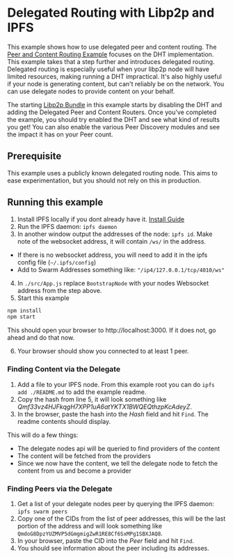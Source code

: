 # Delegated Routing with Libp2p and IPFS

This example shows how to use delegated peer and content routing. The [Peer and Content Routing Example](../02-routings) focuses on the DHT implementation. This example takes that a step further and introduces delegated routing. Delegated routing is especially useful when your libp2p node will have limited resources, making running a DHT impractical. It's also highly useful if your node is generating content, but can't reliably be on the network. You can use delegate nodes to provide content on your behalf.

The starting [Libp2p Bundle](./src/libp2p-bundle.js) in this example starts by disabling the DHT and adding the Delegated Peer and Content Routers.
Once you've completed the example, you should try enabled the DHT and see what kind of results you get! You can also enable the various Peer Discovery modules and see the impact it has on your Peer count.

## Prerequisite

This example uses a publicly known delegated routing node. This aims to ease experimentation, but you should not rely on this in production.

## Running this example

1. Install IPFS locally if you dont already have it. [Install Guide](https://docs.ipfs.io/introduction/install/)
2. Run the IPFS daemon: `ipfs daemon`
3. In another window output the addresses of the node: `ipfs id`. Make note of the websocket address, it will contain `/ws/` in the address.
  - If there is no websocket address, you will need to add it in the ipfs config file (`~/.ipfs/config`)
  - Add to Swarm Addresses something like: `"/ip4/127.0.0.1/tcp/4010/ws"`
4. In `./src/App.js` replace `BootstrapNode` with your nodes Websocket address from the step above.
5. Start this example

```sh
npm install
npm start
```

This should open your browser to http://localhost:3000. If it does not, go ahead and do that now.

6. Your browser should show you connected to at least 1 peer.

### Finding Content via the Delegate
1. Add a file to your IPFS node. From this example root you can do `ipfs add ./README.md` to add the example readme.
2. Copy the hash from line 5, it will look something like *Qmf33vz4HJFkqgH7XPP1uA6atYKTX1BWQEQthzpKcAdeyZ*.
3. In the browser, paste the hash into the *Hash* field and hit `Find`. The readme contents should display.

This will do a few things:
* The delegate nodes api will be queried to find providers of the content
* The content will be fetched from the providers
* Since we now have the content, we tell the delegate node to fetch the content from us and become a provider

### Finding Peers via the Delegate
1. Get a list of your delegate nodes peer by querying the IPFS daemon: `ipfs swarm peers`
2. Copy one of the CIDs from the list of peer addresses, this will be the last portion of the address and will look something like `QmdoG8DpzYUZMVP5dGmgmigZwR1RE8Cf6SxMPg1SBXJAQ8`.
3. In your browser, paste the CID into the *Peer* field and hit `Find`.
4. You should see information about the peer including its addresses.
